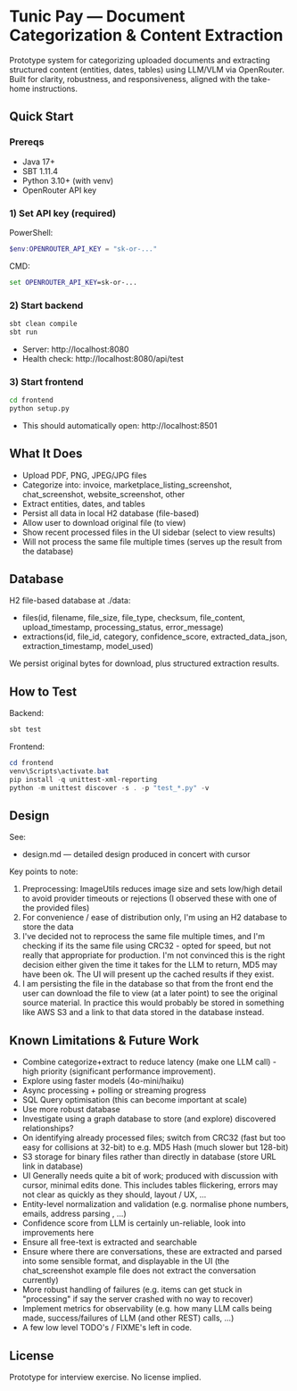 # Tunic Pay — Document Categorization & Content Extraction

Prototype system for categorizing uploaded documents and extracting structured content (entities, dates, tables) using LLM/VLM via OpenRouter. Built for clarity, robustness, and responsiveness, aligned with the take-home instructions.

## Quick Start

### Prereqs
- Java 17+
- SBT 1.11.4
- Python 3.10+ (with venv)
- OpenRouter API key

### 1) Set API key (required)
PowerShell:
```powershell
$env:OPENROUTER_API_KEY = "sk-or-..."
```

CMD:
```cmd
set OPENROUTER_API_KEY=sk-or-...
```

### 2) Start backend
```bash
sbt clean compile
sbt run
```
- Server: http://localhost:8080
- Health check: http://localhost:8080/api/test

### 3) Start frontend
```bash
cd frontend
python setup.py
```
- This should automatically open: http://localhost:8501

## What It Does

- Upload PDF, PNG, JPEG/JPG files
- Categorize into: invoice, marketplace_listing_screenshot, chat_screenshot, website_screenshot, other
- Extract entities, dates, and tables
- Persist all data in local H2 database (file-based)
- Allow user to download original file (to view)
- Show recent processed files in the UI sidebar (select to view results)
- Will not process the same file multiple times (serves up the result from the database)

## Database

H2 file-based database at ./data:
- files(id, filename, file_size, file_type, checksum, file_content, upload_timestamp, processing_status, error_message)
- extractions(id, file_id, category, confidence_score, extracted_data_json, extraction_timestamp, model_used)

We persist original bytes for download, plus structured extraction results.

## How to Test

Backend:
```powershell
sbt test
```

Frontend:
```powershell
cd frontend
venv\Scripts\activate.bat
pip install -q unittest-xml-reporting
python -m unittest discover -s . -p "test_*.py" -v
```

## Design

See:
- design.md — detailed design produced in concert with cursor

Key points to note:
1. Preprocessing: ImageUtils reduces image size and sets low/high detail to avoid provider timeouts or rejections (I observed these with one of the provided files)
2. For convenience / ease of distribution only, I'm using an H2 database to store the data
3. I've decided not to reprocess the same file multiple times, and I'm checking if its the same file using CRC32 - opted for speed, but not really that appropriate for production. I'm not convinced this is the right decision either given the time it takes for the LLM to return, MD5 may have been ok. The UI will present up the cached results if they exist.
4. I am persisting the file in the database so that from the front end the user can download the file to view (at a later point) to see the original source material. In practice this would probably be stored in something like AWS S3 and a link to that data stored in the database instead.


## Known Limitations & Future Work

- Combine categorize+extract to reduce latency (make one LLM call) - high priority (significant performance improvement).
- Explore using faster models (4o-mini/haiku)
- Async processing + polling or streaming progress
- SQL Query optimisation (this can become important at scale)
- Use more robust database
- Investigate using a graph database to store (and explore) discovered relationships?
- On identifying already processed files; switch from CRC32 (fast but too easy for collisions at 32-bit) to e.g. MD5 Hash (much slower but 128-bit)
- S3 storage for binary files rather than directly in database (store URL link in database)
- UI Generally needs quite a bit of work; produced with discussion with cursor, minimal edits done. This includes tables flickering, errors may not clear as quickly as they should, layout / UX, ...
- Entity-level normalization and validation (e.g. normalise phone numbers, emails, address parsing , ...)
- Confidence score from LLM is certainly un-reliable, look into improvements here
- Ensure all free-text is extracted and searchable
- Ensure where there are conversations, these are extracted and parsed into some sensible format, and displayable in the UI (the chat_screenshot example file does not extract the conversation currently)
- More robust handling of failures (e.g. items can get stuck in "processing" if say the server crashed with no way to recover)
- Implement metrics for observability (e.g. how many LLM calls being made, success/failures of LLM (and other REST) calls, ...)
- A few low level TODO's / FIXME's left in code.


## License

Prototype for interview exercise. No license implied.